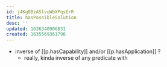 ```yaml
---
id: j4Kg8BzASlvuWbXPqsErR
title: hasPossibleSolution
desc: ''
updated: 1636340906831
created: 1635569361796
---
```




- inverse of [[p.hasCapability]] and/or [[p.hasApplication]] ?
  - really, kinda inverse of any predicate with 

